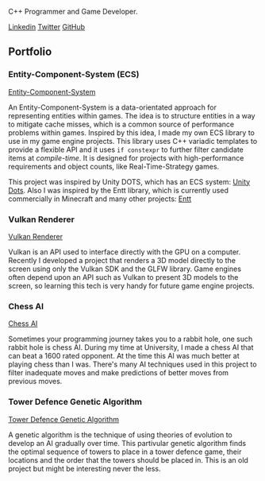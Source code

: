 C++ Programmer and Game Developer. 

[Linkedin](https://www.linkedin.com/in/oscar-smith-jones-44329a195/) 
[Twitter](https://twitter.com/OscarSmithJone1)
[GitHub](https://github.com/ozzysmithjones)
## Portfolio

### Entity-Component-System (ECS)

[Entity-Component-System](https://github.com/ozzysmithjones/entity-component-system)

An Entity-Component-System is a data-orientated approach for representing entities within games. The idea is to structure entities in a way to mitigate cache misses, which is a common source of performance problems within games. Inspired by this idea, I made my own ECS library to use in my game engine projects. This library uses C++ variadic templates to provide a flexible API and it uses `if constexpr` to further filter candidate items at *compile-time*. It is designed for projects with high-performance requirements and object counts, like Real-Time-Strategy games. 

This project was inspired by Unity DOTS, which has an ECS system: [Unity Dots](https://unity.com/dots). Also I was inspired by the Entt library, which is currently used commercially in Minecraft and many other projects: [Entt](https://github.com/skypjack/entt) 

### Vulkan Renderer

[Vulkan Renderer](https://github.com/ozzysmithjones/LearnVulkan)

Vulkan is an API used to interface directly with the GPU on a computer. Recently I developed a project that renders a 3D model directly to the screen using only the Vulkan SDK and the GLFW library. Game engines often depend upon an API such as Vulkan to present 3D models to the screen, so learning this tech is very handy for future game engine projects. 

### Chess AI

[Chess AI](https://github.com/ozzysmithjones/Chess)

Sometimes your programming journey takes you to a rabbit hole, one such rabbit hole is chess AI. During my time at University, I made a chess AI that can beat a 1600 rated opponent. At the time this AI was much better at playing chess than I was. There's many AI techniques used in this project to filter inadequate moves and make predictions of better moves from previous moves. 

### Tower Defence Genetic Algorithm

[Tower Defence Genetic Algorithm](https://github.com/ozzysmithjones/GeneticAlgorithm)

A genetic algorithm is the technique of using theories of evolution to develop an AI gradually over time. This partivular genetic algorithm finds the optimal sequence of towers to place in a tower defence game, their locations and the order that the towers should be placed in. This is an old project but might be interesting never the less.

